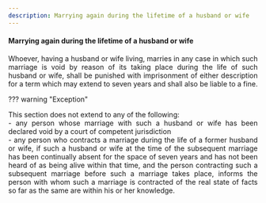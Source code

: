 ```yaml
---
description: Marrying again during the lifetime of a husband or wife
---
```


#### Marrying again during the lifetime of a husband or wife
<div style="text-align: justify">

Whoever, having a husband or wife living, marries in any case in which such marriage is void by reason of its taking place during the life of such husband or wife, shall be punished with imprisonment of either description for a term which may extend to seven years and shall also be liable to a fine.

</div>

??? warning "Exception"
    <div style="text-align: justify"> This section does not extend to any of the following: </div>
    <div style="text-align: justify"> - any person whose marriage with such a husband or wife has been declared void by a court of competent jurisdiction
    <div style="text-align: justify"> - any person who contracts a marriage during the life of a former husband or wife, if such a husband or wife at the time of the subsequent marriage has been continually absent for the space of seven years and has not been heard of as being alive within that time, and the person contracting such a subsequent marriage before such a marriage takes place, informs the person with whom such a marriage is contracted of the real state of facts so far as the same are within his or her knowledge.
